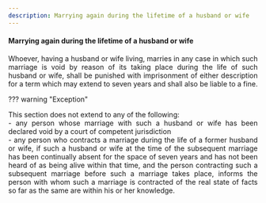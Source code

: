 ```yaml
---
description: Marrying again during the lifetime of a husband or wife
---
```


#### Marrying again during the lifetime of a husband or wife
<div style="text-align: justify">

Whoever, having a husband or wife living, marries in any case in which such marriage is void by reason of its taking place during the life of such husband or wife, shall be punished with imprisonment of either description for a term which may extend to seven years and shall also be liable to a fine.

</div>

??? warning "Exception"
    <div style="text-align: justify"> This section does not extend to any of the following: </div>
    <div style="text-align: justify"> - any person whose marriage with such a husband or wife has been declared void by a court of competent jurisdiction
    <div style="text-align: justify"> - any person who contracts a marriage during the life of a former husband or wife, if such a husband or wife at the time of the subsequent marriage has been continually absent for the space of seven years and has not been heard of as being alive within that time, and the person contracting such a subsequent marriage before such a marriage takes place, informs the person with whom such a marriage is contracted of the real state of facts so far as the same are within his or her knowledge.
